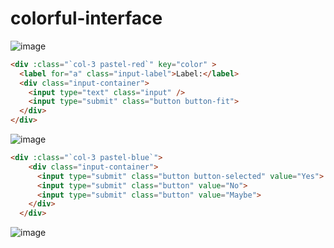 # colorful-interface

![image](https://user-images.githubusercontent.com/66787043/171952179-a3e878d0-223e-4398-85f1-3ac10b27e61a.png)
```html
<div :class="`col-3 pastel-red`" key="color" >
  <label for="a" class="input-label">Label:</label>
  <div class="input-container">
    <input type="text" class="input" />
    <input type="submit" class="button button-fit">
  </div>
</div>
```
![image](https://user-images.githubusercontent.com/66787043/171952151-c6aed7e4-3b83-4c28-a66e-3af0b25c8fd4.png)

```html
<div :class="`col-3 pastel-blue`">
    <div class="input-container">
      <input type="submit" class="button button-selected" value="Yes">
      <input type="submit" class="button" value="No">
      <input type="submit" class="button" value="Maybe">
    </div>
  </div>
```
![image](https://user-images.githubusercontent.com/66787043/171952428-0f8013fb-8217-4b6d-bb40-c27b9d4d0282.png)
